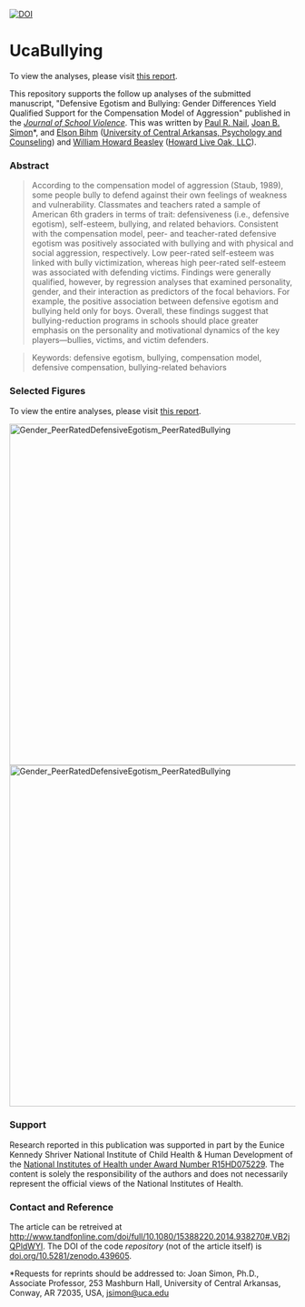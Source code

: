 [![DOI](https://zenodo.org/badge/16355757.svg)](https://zenodo.org/badge/latestdoi/16355757)

UcaBullying
===========

To view the analyses, please visit [this report](https://github.com/LiveOak/UcaBullying/blob/master/Analysis/PilotRegressionRaw.md).

This repository supports the follow up analyses of the submitted manuscript, "Defensive Egotism and Bullying: Gender Differences Yield 
Qualified Support for the Compensation Model of Aggression" published in the *[Journal of School Violence](http://www.tandfonline.com/toc/wjsv20/current)*.  This was written by [Paul R. Nail](http://uca.edu/psychology/facultystaff/paul-nail/), [Joan B. Simon](http://uca.edu/psychology/facultystaff/joan-simon/)*, and [Elson Bihm](http://uca.edu/psychology/facultystaff/elson-bihm/) ([University of Central Arkansas, Psychology and Counseling](http://uca.edu/psychology/faculty-research/)) and [William Howard Beasley](http://scholar.google.com/citations?user=ffsJTC0AAAAJ&hl=en) ([Howard Live Oak, LLC](http://howardliveoak.com/)).


### Abstract
> According to the compensation model of aggression (Staub, 1989), some people bully to defend against their own feelings of weakness and vulnerability. Classmates and teachers rated a sample of American 6th graders in terms of trait: defensiveness (i.e., defensive egotism), self-esteem, bullying, and related behaviors. Consistent with the compensation model, peer- and teacher-rated defensive egotism was positively associated with bullying and with physical and social aggression, respectively. Low peer-rated self-esteem was linked with bully victimization, whereas high peer-rated self-esteem was associated with defending victims. Findings were generally qualified, however, by regression analyses that examined personality, gender, and their interaction as predictors of the focal behaviors. For example, the positive association between defensive egotism and bullying held only for boys. Overall, these findings suggest that bullying-reduction programs in schools should place greater emphasis on the personality and motivational dynamics of the key players—bullies, victims, and victim defenders.  

> Keywords: defensive egotism, bullying, compensation model, defensive compensation, bullying-related behaviors

### Selected Figures
To view the entire analyses, please visit [this report](https://github.com/LiveOak/UcaBullying/blob/master/Analysis/PilotRegressionRaw.md).

<img src="https://raw.github.com/LiveOak/UcaBullying/master/Analysis/figure_raw/Gender_PeerRatedDefensiveEgotism_PeerRatedBullying1.png" alt="Gender_PeerRatedDefensiveEgotism_PeerRatedBullying" style="width: 600px;"/>

<img src="https://raw.github.com/LiveOak/UcaBullying/master/Analysis/figure_raw/Gender_PeerRatedSelfEsteem_PeerRatedDefendsTheVictim1.png" alt="Gender_PeerRatedDefensiveEgotism_PeerRatedBullying" style="width: 600px;"/>

### Support
Research reported in this publication was supported in part by the Eunice Kennedy Shriver National Institute of Child Health & Human Development of the [National Institutes of Health under Award Number R15HD075229](http://taggs.hhs.gov/RecipInfo.CFM?SelEin=LCYqWy4%2BTE5MQzw7XFFKOEgK). The content is solely the responsibility of the authors and does not necessarily represent the official views of the National Institutes of Health.

### Contact and Reference
The article can be retreived at <http://www.tandfonline.com/doi/full/10.1080/15388220.2014.938270#.VB2jQPldWYI>.  The DOI of the code *repository* (not of the article itself) is [doi.org/10.5281/zenodo.439605](http://doi.org/10.5281/zenodo.439605).

*Requests for reprints should be addressed to: Joan Simon, Ph.D., Associate Professor, 253 Mashburn Hall, University of Central Arkansas, Conway, AR 72035, USA, jsimon@uca.edu
